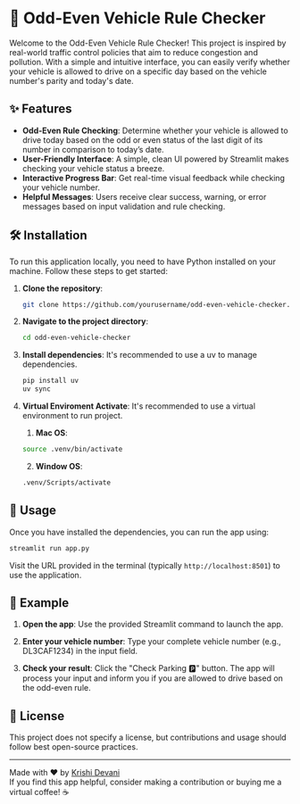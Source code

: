 # 🚗 Odd-Even Vehicle Rule Checker

Welcome to the Odd-Even Vehicle Rule Checker! This project is inspired by real-world traffic control policies that aim to reduce congestion and pollution. With a simple and intuitive interface, you can easily verify whether your vehicle is allowed to drive on a specific day based on the vehicle number's parity and today's date.

## ✨ Features
- **Odd-Even Rule Checking**: Determine whether your vehicle is allowed to drive today based on the odd or even status of the last digit of its number in comparison to today’s date.
- **User-Friendly Interface**: A simple, clean UI powered by Streamlit makes checking your vehicle status a breeze.
- **Interactive Progress Bar**: Get real-time visual feedback while checking your vehicle number.
- **Helpful Messages**: Users receive clear success, warning, or error messages based on input validation and rule checking.

## 🛠 Installation

To run this application locally, you need to have Python installed on your machine. Follow these steps to get started:

1. **Clone the repository**:
   ```bash
   git clone https://github.com/yourusername/odd-even-vehicle-checker.git
   ```

2. **Navigate to the project directory**:
   ```bash
   cd odd-even-vehicle-checker
   ```

3. **Install dependencies**:
   It's recommended to use a uv to manage dependencies.
   ```bash
   pip install uv
   uv sync
   ```
3. **Virtual Enviroment Activate**:
   It's recommended to use a virtual environment to run project.
   1.  **Mac OS**:
   ```bash
   source .venv/bin/activate 
   ```
   2.  **Window OS**:
   ```bash
   .venv/Scripts/activate 
   ```
## 🚀 Usage

Once you have installed the dependencies, you can run the app using:
```bash
streamlit run app.py
```
Visit the URL provided in the terminal (typically `http://localhost:8501`) to use the application.

## 📖 Example

1. **Open the app**:
   Use the provided Streamlit command to launch the app.

2. **Enter your vehicle number**:
   Type your complete vehicle number (e.g., DL3CAF1234) in the input field.

3. **Check your result**:
   Click the "Check Parking 🅿️" button. The app will process your input and inform you if you are allowed to drive based on the odd-even rule.

## 📜 License

This project does not specify a license, but contributions and usage should follow best open-source practices.

---

Made with ❤️ by [Krishi Devani](https://github.com/KrishiDevani15)  
If you find this app helpful, consider making a contribution or buying me a virtual coffee! ☕
